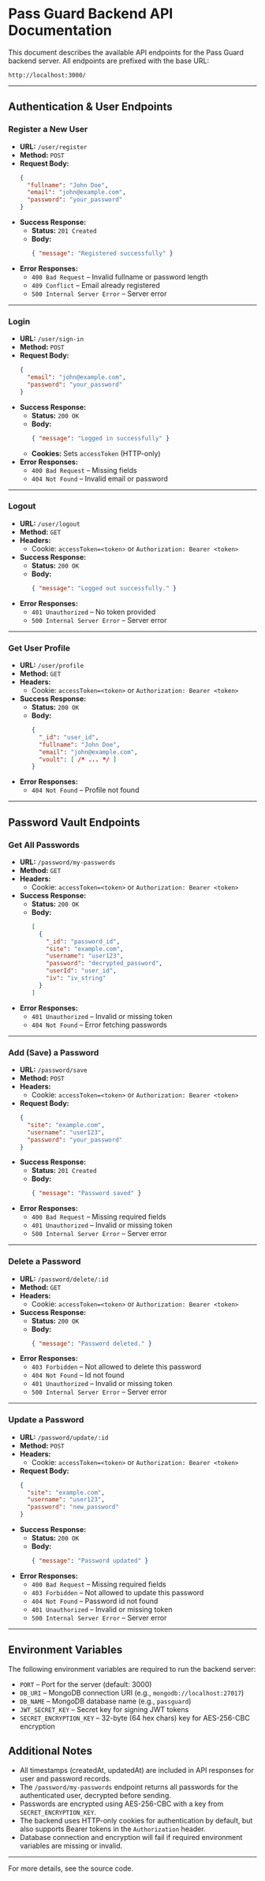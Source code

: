 # Pass Guard Backend API Documentation

This document describes the available API endpoints for the Pass Guard backend server. All endpoints are prefixed with the base URL:

```
http://localhost:3000/
```

---

## Authentication & User Endpoints

### Register a New User

- **URL:** `/user/register`
- **Method:** `POST`
- **Request Body:**
  ```json
  {
    "fullname": "John Doe",
    "email": "john@example.com",
    "password": "your_password"
  }
  ```
- **Success Response:**
  - **Status:** `201 Created`
  - **Body:**
    ```json
    { "message": "Registered successfully" }
    ```
- **Error Responses:**
  - `400 Bad Request` – Invalid fullname or password length
  - `409 Conflict` – Email already registered
  - `500 Internal Server Error` – Server error

---

### Login

- **URL:** `/user/sign-in`
- **Method:** `POST`
- **Request Body:**
  ```json
  {
    "email": "john@example.com",
    "password": "your_password"
  }
  ```
- **Success Response:**
  - **Status:** `200 OK`
  - **Body:**
    ```json
    { "message": "Logged in successfully" }
    ```
  - **Cookies:** Sets `accessToken` (HTTP-only)
- **Error Responses:**
  - `400 Bad Request` – Missing fields
  - `404 Not Found` – Invalid email or password

---

### Logout

- **URL:** `/user/logout`
- **Method:** `GET`
- **Headers:**
  - Cookie: `accessToken=<token>` or `Authorization: Bearer <token>`
- **Success Response:**
  - **Status:** `200 OK`
  - **Body:**
    ```json
    { "message": "Logged out successfully." }
    ```
- **Error Responses:**
  - `401 Unauthorized` – No token provided
  - `500 Internal Server Error` – Server error

---

### Get User Profile

- **URL:** `/user/profile`
- **Method:** `GET`
- **Headers:**
  - Cookie: `accessToken=<token>` or `Authorization: Bearer <token>`
- **Success Response:**
  - **Status:** `200 OK`
  - **Body:**
    ```json
    {
      "_id": "user_id",
      "fullname": "John Doe",
      "email": "john@example.com",
      "voult": [ /* ... */ ]
    }
    ```
- **Error Responses:**
  - `404 Not Found` – Profile not found

---

## Password Vault Endpoints

### Get All Passwords

- **URL:** `/password/my-passwords`
- **Method:** `GET`
- **Headers:**
  - Cookie: `accessToken=<token>` or `Authorization: Bearer <token>`
- **Success Response:**
  - **Status:** `200 OK`
  - **Body:**
    ```json
    [
      {
        "_id": "password_id",
        "site": "example.com",
        "username": "user123",
        "password": "decrypted_password",
        "userId": "user_id",
        "iv": "iv_string"
      }
    ]
    ```
- **Error Responses:**
  - `401 Unauthorized` – Invalid or missing token
  - `404 Not Found` – Error fetching passwords

---

### Add (Save) a Password

- **URL:** `/password/save`
- **Method:** `POST`
- **Headers:**
  - Cookie: `accessToken=<token>` or `Authorization: Bearer <token>`
- **Request Body:**
  ```json
  {
    "site": "example.com",
    "username": "user123",
    "password": "your_password"
  }
  ```
- **Success Response:**
  - **Status:** `201 Created`
  - **Body:**
    ```json
    { "message": "Password saved" }
    ```
- **Error Responses:**
  - `400 Bad Request` – Missing required fields
  - `401 Unauthorized` – Invalid or missing token
  - `500 Internal Server Error` – Server error

---

### Delete a Password

- **URL:** `/password/delete/:id`
- **Method:** `GET`
- **Headers:**
  - Cookie: `accessToken=<token>` or `Authorization: Bearer <token>`
- **Success Response:**
  - **Status:** `200 OK`
  - **Body:**
    ```json
    { "message": "Password deleted." }
    ```
- **Error Responses:**
  - `403 Forbidden` – Not allowed to delete this password
  - `404 Not Found` – Id not found
  - `401 Unauthorized` – Invalid or missing token
  - `500 Internal Server Error` – Server error

---

### Update a Password

- **URL:** `/password/update/:id`
- **Method:** `POST`
- **Headers:**
  - Cookie: `accessToken=<token>` or `Authorization: Bearer <token>`
- **Request Body:**
  ```json
  {
    "site": "example.com",
    "username": "user123",
    "password": "new_password"
  }
  ```
- **Success Response:**
  - **Status:** `200 OK`
  - **Body:**
    ```json
    { "message": "Password updated" }
    ```
- **Error Responses:**
  - `400 Bad Request` – Missing required fields
  - `403 Forbidden` – Not allowed to update this password
  - `404 Not Found` – Password id not found
  - `401 Unauthorized` – Invalid or missing token
  - `500 Internal Server Error` – Server error

---

## Environment Variables

The following environment variables are required to run the backend server:

- `PORT` – Port for the server (default: 3000)
- `DB_URI` – MongoDB connection URI (e.g., `mongodb://localhost:27017`)
- `DB_NAME` – MongoDB database name (e.g., `passguard`)
- `JWT_SECRET_KEY` – Secret key for signing JWT tokens
- `SECRET_ENCRYPTION_KEY` – 32-byte (64 hex chars) key for AES-256-CBC encryption

## Additional Notes
- All timestamps (createdAt, updatedAt) are included in API responses for user and password records.
- The `/password/my-passwords` endpoint returns all passwords for the authenticated user, decrypted before sending.
- Passwords are encrypted using AES-256-CBC with a key from `SECRET_ENCRYPTION_KEY`.
- The backend uses HTTP-only cookies for authentication by default, but also supports Bearer tokens in the `Authorization` header.
- Database connection and encryption will fail if required environment variables are missing or invalid.

---

For more details, see the source code.
